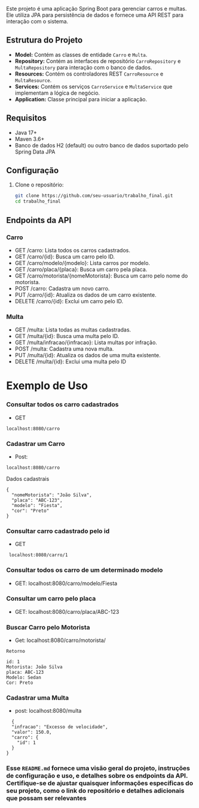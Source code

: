 Este projeto é uma aplicação Spring Boot para gerenciar carros e multas. Ele utiliza JPA para persistência de dados e fornece uma API REST para interação com o sistema.

## Estrutura do Projeto

- **Model:** Contém as classes de entidade `Carro` e `Multa`.
- **Repository:** Contém as interfaces de repositório `CarroRepository` e `MultaRepository` para interação com o banco de dados.
- **Resources:** Contém os controladores REST `CarroResource` e `MultaResource`.
- **Services:** Contém os serviços `CarroService` e `MultaService` que implementam a lógica de negócio.
- **Application:** Classe principal para iniciar a aplicação.

## Requisitos

- Java 17+
- Maven 3.6+
- Banco de dados H2 (default) ou outro banco de dados suportado pelo Spring Data JPA

## Configuração

1. Clone o repositório:
   ```bash
   git clone https://github.com/seu-usuario/trabalho_final.git
   cd trabalho_final

## Endpoints da API
### Carro
- GET /carro: Lista todos os carros cadastrados.
- GET /carro/{id}: Busca um carro pelo ID.
- GET /carro/modelo/{modelo}: Lista carros por modelo.
- GET /carro/placa/{placa}: Busca um carro pela placa.
- GET /carro/motorista/{nomeMotorista}: Busca um carro pelo nome do motorista.
- POST /carro: Cadastra um novo carro.
- PUT /carro/{id}: Atualiza os dados de um carro existente.
- DELETE /carro/{id}: Exclui um carro pelo ID.
### Multa
- GET /multa: Lista todas as multas cadastradas.
- GET /multa/{id}: Busca uma multa pelo ID.
- GET /multa/infracao/{infracao}: Lista multas por infração.
- POST /multa: Cadastra uma nova multa.
- PUT /multa/{id}: Atualiza os dados de uma multa existente.
- DELETE /multa/{id}: Exclui uma multa pelo ID

# Exemplo de Uso

### Consultar todos os carro cadastrados
- GET
```
localhost:8080/carro
```
### Cadastrar um Carro
- Post:
``` 
localhost:8080/carro
 ```
Dados cadastrais
```
{
  "nomeMotorista": "João Silva",
  "placa": "ABC-123",
  "modelo": "Fiesta",
  "cor": "Preto"
}
 ```

### Consultar carro cadastrado pelo id
- GET 
```
 localhost:8080/carro/1
```
### Consultar todos os carro de um determinado modelo
- GET: localhost:8080/carro/modelo/Fiesta

### Consultar um carro pelo placa
- GET: localhost:8080/carro/placa/ABC-123

### Buscar Carro pelo Motorista
- Get: localhost:8080/carro/motorista/
```
Retorno

id: 1
Motorista: João Silva
placa: ABC-123
Modelo: Sedan
Cor: Preto
 ```

### Cadastrar uma Multa
- post: localhost:8080/multa
```
  {
  "infracao": "Excesso de velocidade",
  "valor": 150.0,
  "carro": {
    "id": 1
  }
}
 ```
### Esse `README.md` fornece uma visão geral do projeto, instruções de configuração e uso, e detalhes sobre os endpoints da API. Certifique-se de ajustar quaisquer informações específicas do seu projeto, como o link do repositório e detalhes adicionais que possam ser relevantes
